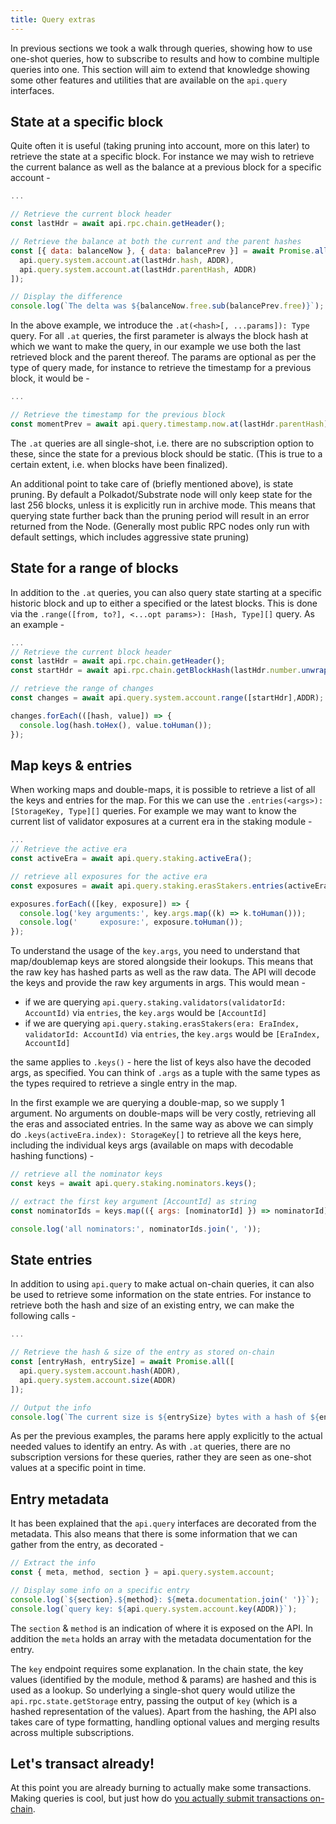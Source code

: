```yaml
---
title: Query extras
---
```


In previous sections we took a walk through queries, showing how to use one-shot queries, how to subscribe to results and how to combine multiple queries into one. This section will aim to extend that knowledge showing some other features and utilities that are available on the `api.query` interfaces.

## State at a specific block

Quite often it is useful (taking pruning into account, more on this later) to retrieve the state at a specific block. For instance we may wish to retrieve the current balance as well as the balance at a previous block for a specific account -

```js
...

// Retrieve the current block header
const lastHdr = await api.rpc.chain.getHeader();

// Retrieve the balance at both the current and the parent hashes
const [{ data: balanceNow }, { data: balancePrev }] = await Promise.all([
  api.query.system.account.at(lastHdr.hash, ADDR),
  api.query.system.account.at(lastHdr.parentHash, ADDR)
]);

// Display the difference
console.log(`The delta was ${balanceNow.free.sub(balancePrev.free)}`);
```

In the above example, we introduce the `.at(<hash>[, ...params]): Type` query. For all `.at` queries, the first parameter is always the block hash at which we want to make the query, in our example we use both the last retrieved block and the parent thereof. The params are optional as per the type of query made, for instance to retrieve the timestamp for a previous block, it would be -

```js
...

// Retrieve the timestamp for the previous block
const momentPrev = await api.query.timestamp.now.at(lastHdr.parentHash);
```

The `.at` queries are all single-shot, i.e. there are no subscription option to these, since the state for a previous block should be static. (This is true to a certain extent, i.e. when blocks have been finalized).

An additional point to take care of (briefly mentioned above), is state pruning. By default a Polkadot/Substrate node will only keep state for the last 256 blocks, unless it is explicitly run in archive mode. This means that querying state further back than the pruning period will result in an error returned from the Node. (Generally most public RPC nodes only run with default settings, which includes aggressive state pruning)

## State for a range of blocks

In addition to the `.at` queries, you can also query state starting at a specific historic block and up to either a specified or the latest blocks. This is done via the `.range([from, to?], <...opt params>): [Hash, Type][]` query. As an example -

```js
...
// Retrieve the current block header
const lastHdr = await api.rpc.chain.getHeader();
const startHdr = await api.rpc.chain.getBlockHash(lastHdr.number.unwrap().subn(500));

// retrieve the range of changes
const changes = await api.query.system.account.range([startHdr],ADDR);

changes.forEach(([hash, value]) => {
  console.log(hash.toHex(), value.toHuman());
});
```

## Map keys & entries

When working maps and double-maps, it is possible to retrieve a list of all the keys and entries for the map. For this we can use the `.entries(<args>): [StorageKey, Type][]` queries. For example we may want to know the current list of validator exposures at a current era in the staking module -

```js
...
// Retrieve the active era
const activeEra = await api.query.staking.activeEra();

// retrieve all exposures for the active era
const exposures = await api.query.staking.erasStakers.entries(activeEra.index);

exposures.forEach(([key, exposure]) => {
  console.log('key arguments:', key.args.map((k) => k.toHuman()));
  console.log('     exposure:', exposure.toHuman());
});
```

To understand the usage of the `key.args`, you need to understand that map/doublemap keys are stored alongside their lookups. This means that the raw key has hashed parts as well as the raw data. The API will decode the keys and provide the raw key arguments in args. This would mean -

- if we are querying `api.query.staking.validators(validatorId: AccountId)` via `entries`, the `key.args` would be `[AccountId]`
- if we are querying `api.query.staking.erasStakers(era: EraIndex, validatorId: AccountId)` via `entries`, the `key.args` would be `[EraIndex, AccountId]`

the same applies to `.keys()` - here the list of keys also have the decoded args, as specified. You can think of `.args` as a tuple with the same types as the types required to retrieve a single entry in the map.

In the first example we are querying a double-map, so we supply 1 argument. No arguments on double-maps will be very costly, retrieving all the eras and associated entries. In the same way as above we can simply do `.keys(activeEra.index): StorageKey[]` to retrieve all the keys here, including the individual keys args (available on maps with decodable hashing functions) -

```js
// retrieve all the nominator keys
const keys = await api.query.staking.nominators.keys();

// extract the first key argument [AccountId] as string
const nominatorIds = keys.map(({ args: [nominatorId] }) => nominatorId);

console.log('all nominators:', nominatorIds.join(', '));
```

## State entries

In addition to using `api.query` to make actual on-chain queries, it can also be used to retrieve some information on the state entries. For instance to retrieve both the hash and size of an existing entry, we can make the following calls -

```js
...

// Retrieve the hash & size of the entry as stored on-chain
const [entryHash, entrySize] = await Promise.all([
  api.query.system.account.hash(ADDR),
  api.query.system.account.size(ADDR)
]);

// Output the info
console.log(`The current size is ${entrySize} bytes with a hash of ${entryHash}`);
```

As per the previous examples, the params here apply explicitly to the actual needed values to identify an entry. As with `.at` queries, there are no subscription versions for these queries, rather they are seen as one-shot values at a specific point in time.

## Entry metadata

It has been explained that the `api.query` interfaces are decorated from the metadata. This also means that there is some information that we can gather from the entry, as decorated -

```js
// Extract the info
const { meta, method, section } = api.query.system.account;

// Display some info on a specific entry
console.log(`${section}.${method}: ${meta.documentation.join(' ')}`);
console.log(`query key: ${api.query.system.account.key(ADDR)}`);
```

The `section` & `method` is an indication of where it is exposed on the API. In addition the `meta` holds an array with the metadata documentation for the entry.

The `key` endpoint requires some explanation. In the chain state, the key values (identified by the module, method & params) are hashed and this is used as a lookup. So underlying a single-shot query would utilize the `api.rpc.state.getStorage` entry, passing the output of `key` (which is a hashed representation of the values). Apart from the hashing, the API also takes care of type formatting, handling optional values and merging results across multiple subscriptions.

## Let's transact already!

At this point you are already burning to actually make some transactions. Making queries is cool, but just how do [you actually submit transactions on-chain](api.tx.md).
